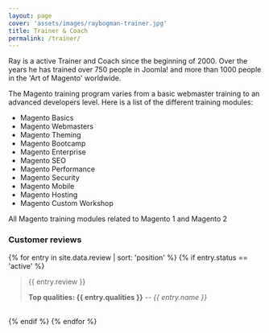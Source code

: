 ```yaml
---
layout: page
cover: 'assets/images/raybogman-trainer.jpg'
title: Trainer & Coach
permalink: /trainer/
---
```


<p>Ray is a active Trainer and Coach since the beginning of 2000. Over the years he has trained over 750 people in Joomla! and more than 1000 people in the 'Art of Magento' worldwide.</p>

<p>The Magento training program varies from a basic webmaster training to an advanced developers level. Here is a list of the different training modules:</p>

<ul>
  <li>Magento Basics</li>
  <li>Magento Webmasters</li>
  <li>Magento Theming</li>
  <li>Magento Bootcamp</li>
  <li>Magento Enterprise</li>
  <li>Magento SEO</li>
  <li>Magento Performance</li>
  <li>Magento Security</li>
  <li>Magento Mobile</li>
  <li>Magento Hosting</li>
  <li>Magento Custom Workshop</li>
</ul>

<p>All Magento training modules related to Magento 1 and Magento 2</p>  

<h3>Customer reviews</h3>

{% for entry in site.data.review | sort: 'position' %}
{% if entry.status == 'active' %}
<blockquote>
<p>{{ entry.review }}</p>
<p>
  <b>Top qualities: {{ entry.qualities }}</b>
  <cite> -- {{ entry.name }}</cite>
</p>
</blockquote>
<br>
{% endif %}
{% endfor %}

